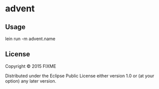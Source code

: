# advent


## Usage

lein run -m advent.name

## License

Copyright © 2015 FIXME

Distributed under the Eclipse Public License either version 1.0 or (at
your option) any later version.
